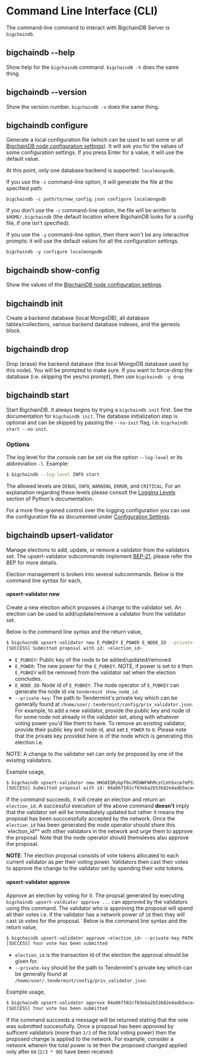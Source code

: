 <!---
Copyright BigchainDB GmbH and BigchainDB contributors
SPDX-License-Identifier: (Apache-2.0 AND CC-BY-4.0)
Code is Apache-2.0 and docs are CC-BY-4.0
--->

# Command Line Interface (CLI)

The command-line command to interact with BigchainDB Server is `bigchaindb`.


## bigchaindb \-\-help

Show help for the `bigchaindb` command. `bigchaindb -h` does the same thing.


## bigchaindb \-\-version

Show the version number. `bigchaindb -v` does the same thing.


## bigchaindb configure

Generate a local configuration file (which can be used to set some or all [BigchainDB node configuration settings](configuration.html)). It will ask you for the values of some configuration settings.
If you press Enter for a value, it will use the default value.

At this point, only one database backend is supported: `localmongodb`.

If you use the `-c` command-line option, it will generate the file at the specified path:
```text
bigchaindb -c path/to/new_config.json configure localmongodb
```

If you don't use the `-c` command-line option, the file will be written to `$HOME/.bigchaindb` (the default location where BigchainDB looks for a config file, if one isn't specified).

If you use the `-y` command-line option, then there won't be any interactive prompts: it will use the default values for all the configuration settings.
```text
bigchaindb -y configure localmongodb
```


## bigchaindb show-config

Show the values of the [BigchainDB node configuration settings](configuration.html).


## bigchaindb init

Create a backend database (local MongoDB), all database tables/collections,
various backend database indexes, and the genesis block.


## bigchaindb drop

Drop (erase) the backend database (the local MongoDB database used by this node).
You will be prompted to make sure.
If you want to force-drop the database (i.e. skipping the yes/no prompt), then use `bigchaindb -y drop`


## bigchaindb start

Start BigchainDB. It always begins by trying a `bigchaindb init` first. See the documentation for `bigchaindb init`.
The database initialization step is optional and can be skipped by passing the `--no-init` flag, i.e. `bigchaindb start --no-init`.

### Options

The log level for the console can be set via the option `--log-level` or its
abbreviation `-l`. Example:

```bash
$ bigchaindb --log-level INFO start
```

The allowed levels are `DEBUG`, `INFO`, `WARNING`, `ERROR`, and `CRITICAL`.
For an explanation regarding these levels please consult the
[Logging Levels](https://docs.python.org/3.6/library/logging.html#levels)
section of Python's documentation.

For a more fine-grained control over the logging configuration you can use the
configuration file as documented under
[Configuration Settings](configuration.html).


## bigchaindb upsert-validator

Manage elections to add, update, or remove a validator from the validators set. The upsert-validator subcommands implement [BEP-21](https://github.com/bigchaindb/BEPs/tree/master/21), please refer the BEP for more details.

Election management is broken into several subcommands. Below is the command line syntax for each,

#### upsert-validator new

Create a new election which proposes a change to the validator set. An election can be used to add/update/remove a validator from the validator set.

Below is the command line syntax and the return value,

```bash
$ bigchaindb upsert-validator new E_PUBKEY E_POWER E_NODE_ID --private-key PATH_TO_YOUR_PRIVATE_KEY
[SUCCESS] Submitted proposal with id: <election_id>
```

- `E_PUBKEY`: Public key of the node to be added/updated/removed.
- `E_POWER`: The new power for the `E_PUBKEY`. NOTE, if power is set to `0` then `E_PUBKEY` will be removed from the validator set when the election concludes.
- `E_NODE_ID`: Node id of `E_PUBKEY`. The node operator of `E_PUBKEY` can generate the node id via `tendermint show_node_id`. 
- `--private-key`: The path to Tendermint's private key which can be generally found at `/home/user/.tendermint/config/priv_validator.json`. For example, to add a new validator, provide the public key and node id for some node not already in the validator set, along with whatever voting power you'd like them to have. To remove an existing validator, provide their public key and node id, and set `E_POWER` to `0`. Please note that the private key provided here is of the node which is generating this election i.e. 


NOTE: A change to the validator set can only be proposed by one of the exisitng validators.

Example usage,

```bash
$ bigchaindb upsert-validator new HHG0IQRybpT6nJMIWWFWhMczCLHt6xcm7eP52GnGuPY= 1 fb7140f03a4ffad899fabbbf655b97e0321add66 --private-key /home/user/.tendermint/config/priv_validator.json
[SUCCESS] Submitted proposal with id: 04a067582cf03eba2b53b82e4adb5ece424474cbd4f7183780855a93ac5e3caa
```

If the command succeeds, it will create an election and return an `election_id`. A successful execution of the above command **doesn't** imply that the validator set will be immediately updated but rather it means the proposal has been succcessfully accepted by the network. Once the `election_id` has been generated the node operator should share this `election_id** with other validators in the network and urge them to approve the proposal. Note that the node operator should themsleves also approve the proposal.


**NOTE**: The election proposal consists of vote tokens allocated to each current validator as per their voting power. Validators then cast their votes to approve the change to the validator set by spending their vote tokens.


#### upsert-validator approve

Approve an election by voting for it. The propsal generated by executing `bigchaindb upsert-valdiator approve ...` can approved by the validators using this command. The validator who is approving the proposal will spend all their votes i.e. if the validator has a network power of `10` then they will cast `10` votes for the proposal.`
Below is the command line syntax and the return value,

 ```bash
$ bigchaindb upsert-validator approve <election_id> --private-key PATH_TO_YOUR_PRIVATE_KEY
[SUCCESS] Your vote has been submitted
```

- `election_id` is the transaction id of the election the approval should be given for.
- `--private-key` should be the path to Tendermint's private key which can be generally found at `/home/user/.tendermint/config/priv_validator.json`.

 Example usage,
 ```bash
$ bigchaindb upsert-validator approve 04a067582cf03eba2b53b82e4adb5ece424474cbd4f7183780855a93ac5e3caa --private-key /home/user/.tendermint/config/priv_validator.json
[SUCCESS] Your vote has been submitted
```

If the command succeeds a message will be returned stating that the vote was submitted successfully. Once a proposal has been approved by sufficent validators (more than `2/3` of the total voting power) then the proposed change is applied to the network. For example, consider a network wherein the total power is `90` then the proposed changed applied only after `60` (`2/3 * 90`) have been received.
